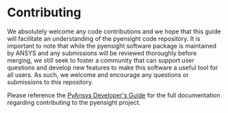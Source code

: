 # Contributing

We absolutely welcome any code contributions and we hope that this guide will 
facilitate an understanding of the pyensight code repository. It is important 
to note that while the pyensight software package is maintained by ANSYS and 
any submissions will be reviewed thoroughly before merging, we still seek to 
foster a community that can support user questions and develop new features to 
make this software a useful tool for all users. As such, we welcome and 
encourage any questions or submissions to this repository.

Please reference the [PyAnsys Developer's
Guide](https://github.com/pyansys/about) for the full documentation
regarding contributing to the pyensight project.
